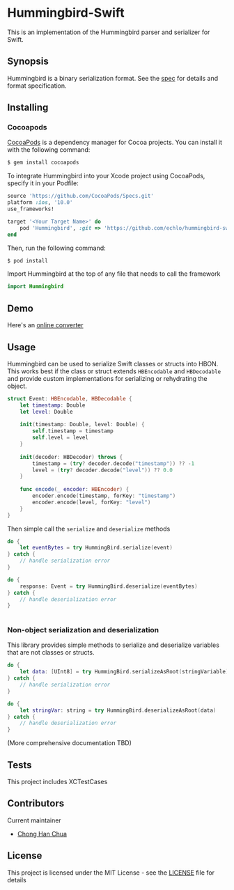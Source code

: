 # Hummingbird-Swift

This is an implementation of the Hummingbird parser and serializer for Swift.

## Synopsis

Hummingbird is a binary serialization format. See the [spec](https://github.com/echlo/hummingbird) 
for details and format specification.

## Installing

### Cocoapods

[CocoaPods](https://cocoapods.org/) is a dependency manager for Cocoa projects. 
You can install it with the following command:

```bash
$ gem install cocoapods
```

To integrate Hummingbird into your Xcode project using CocoaPods, specify it in your Podfile:

```ruby
source 'https://github.com/CocoaPods/Specs.git'
platform :ios, '10.0'
use_frameworks!

target '<Your Target Name>' do
    pod 'Hummingbird', :git => 'https://github.com/echlo/hummingbird-swift'
end
```

Then, run the following command:

```bash
$ pod install
```

Import Hummingbird at the top of any file that needs to call the framework

```swift
import Hummingbird
```

## Demo

Here's an [online converter](https://echlo.github.io/hummingbird-js/)

## Usage

Hummingbird can be used to serialize Swift classes or structs into HBON. This
works best if the class or struct extends `HBEncodable` and `HBDecodable` and
provide custom implementations for serializing or rehydrating the object.

```swift
struct Event: HBEncodable, HBDecodable {
    let timestamp: Double
    let level: Double
    
    init(timestamp: Double, level: Double) {
        self.timestamp = timestamp
        self.level = level
    }
    
    init(decoder: HBDecoder) throws {
        timestamp = (try? decoder.decode("timestamp")) ?? -1
        level = (try? decoder.decode("level")) ?? 0.0
    }
    
    func encode(_ encoder: HBEncoder) {
        encoder.encode(timestamp, forKey: "timestamp")
        encoder.encode(level, forKey: "level")
    }
}
```

Then simple call the `serialize` and `deserialize` methods

```swift
do {
    let eventBytes = try HummingBird.serialize(event)    
} catch {
    // handle serialization error
}

do {
    response: Event = try HummingBird.deserialize(eventBytes)
} catch {
    // handle deserialization error
}
        

```


### Non-object serialization and deserialization

This library provides simple methods to serialize and deserialize variables that
are not classes or structs.

```swift
do {
    let data: [UInt8] = try HummingBird.serializeAsRoot(stringVariable)            
} catch {
    // handle serialization error
}

do {
    let stringVar: string = try HummingBird.deserializeAsRoot(data)    
} catch {
    // handle deserialization error
}
```

(More comprehensive documentation TBD)

## Tests

This project includes XCTestCases

## Contributors

Current maintainer
- [Chong Han Chua](https://github.com/johncch)

## License

This project is licensed under the MIT License - see the [LICENSE](LICENSE) file for details